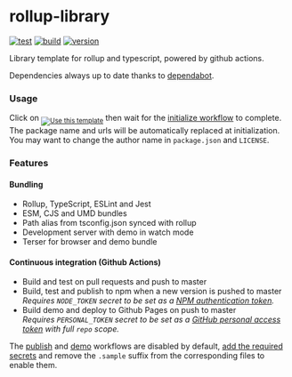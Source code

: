 # rollup-library

[![test](https://github.com/juliendargelos/rollup-library/workflows/test/badge.svg?branch=master)](https://github.com/juliendargelos/rollup-library/actions?workflow=test)
[![build](https://github.com/juliendargelos/rollup-library/workflows/build/badge.svg?branch=master)](https://github.com/juliendargelos/rollup-library/actions?workflow=build)
[![version](https://img.shields.io/github/package-json/v/juliendargelos/rollup-library)](https://github.com/juliendargelos/rollup-library)

Library template for rollup and typescript, powered by github actions.

Dependencies always up to date thanks to [dependabot](https://dependabot.com).

### Usage

Click on <sub>[![Use this template](https://img.shields.io/badge/-Use%20this%20template-brightgreen)](https://github.com/juliendargelos/rollup-library/generate)</sub> then wait for the [initialize workflow](.github/workflows/initialize.yml) to complete. The package name and urls will be automatically replaced at initialization. You may want to change the author name in `package.json` and `LICENSE`.

### Features

#### Bundling

- Rollup, TypeScript, ESLint and Jest
- ESM, CJS and UMD bundles
- Path alias from tsconfig.json synced with rollup
- Development server with demo in watch mode
- Terser for browser and demo bundle

#### Continuous integration (Github Actions)

- Build and test on pull requests and push to master
- Build, test and publish to npm when a new version is pushed to master<br>
  *Requires `NODE_TOKEN` secret to be set as a [NPM authentication token](https://docs.npmjs.com/about-authentication-tokens).*
- Build demo and deploy to Github Pages on push to master<br>
  *Requires `PERSONAL_TOKEN` secret to be set as a [GitHub personal access token](https://help.github.com/en/github/authenticating-to-github/creating-a-personal-access-token-for-the-command-line) with full `repo` scope.*

The [publish](.github/workflows/publish.yml.sample) and [demo](.github/workflows/demo.yml.sample) workflows are disabled by default, [add the required secrets](https://help.github.com/en/actions/automating-your-workflow-with-github-actions/creating-and-using-encrypted-secrets) and remove the `.sample` suffix from the corresponding files to enable them.
